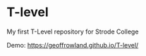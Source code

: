 # T-level
My first T-Level repository for Strode College

Demo: https://geoffrowland.github.io/T-level/
